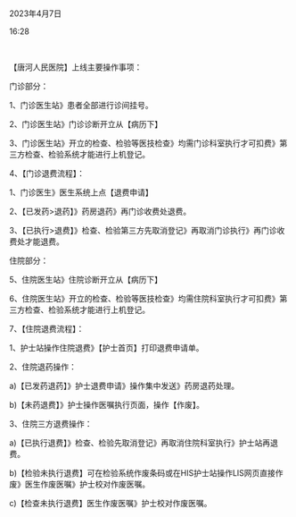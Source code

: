  

2023年4月7日

16:28

 

【唐河人民医院】上线主要操作事项：

门诊部分：

1、门诊医生站》患者全部进行诊间挂号。

2、门诊医生站》门诊诊断开立从【病历下】

3、门诊医生站》开立的检查、检验等医技检查》均需门诊科室执行才可扣费》第三方检查、检验系统才能进行上机登记。

4、【门诊退费流程】：

1、门诊医生》医生系统上点【退费申请】

2、【已发药\>退药】》药房退药》再门诊收费处退费。

3、【已执行\>退费】》检查、检验第三方先取消登记》再取消门诊执行》再门诊收费处才能退费。

住院部分：

5、住院医生站》住院诊断开立从【病历下】

6、住院医生站》开立的检查、检验等医技检查》均需住院科室执行才可扣费》第三方检查、检验系统才能进行上机登记。

7、【住院退费流程】：

1、护士站操作住院退费》【护士首页】打印退费申请单。

2、住院退药操作：

a)【已发药退药】》护士退费申请》操作集中发送》药房退药处理。

b)【未药退费】》护士操作医嘱执行页面，操作【作废】。

3、住院三方退费操作：

a)【已执行退费】》检查、检验先取消登记》再取消住院科室执行》护士站再退费。

b)【检验未执行退费】可在检验系统作废条码或在HIS护士站操作LIS网页直接作废》医生作废医嘱》护士校对作废医嘱。

c)【检查未执行退费】医生作废医嘱》护士校对作废医嘱。
